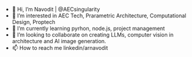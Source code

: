 - 👋 Hi, I’m Navodit | @AECsingularity 
- 👀 I’m interested in AEC Tech, Prarametric Architecture, Computational Design, Proptech
- 🌱 I’m currently learning pyrhon, node.js, project management
- 💞️ I’m looking to collaborate on creating LLMs, computer vision in architecture and AI image generation.
- 📫 How to reach me linkedin/arnavodit

<!---
AECsingularity/AECsingularity is a ✨ special ✨ repository because its `README.md` (this file) appears on your GitHub profile.
You can click the Preview link to take a look at your changes.
--->
